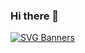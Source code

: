 ### Hi there 👋

<!--
**thomastran27/thomastran27** is a ✨ _special_ ✨ repository because its `README.md` (this file) appears on your GitHub profile.

Here are some ideas to get you started:

- 🔭 I’m currently working on ...
- 🌱 I’m currently learning ...
- 👯 I’m looking to collaborate on ...
- 🤔 I’m looking for help with ...
- 💬 Ask me about ...
- 📫 How to reach me: ...
- 😄 Pronouns: ...
- ⚡ Fun fact: ...
-->


[![SVG Banners](https://svg-banners.vercel.app/api?type=luminance&text1=ThomasTran🌙%20&width=800&height=400)](https://github.com/Akshay090/svg-banners)
